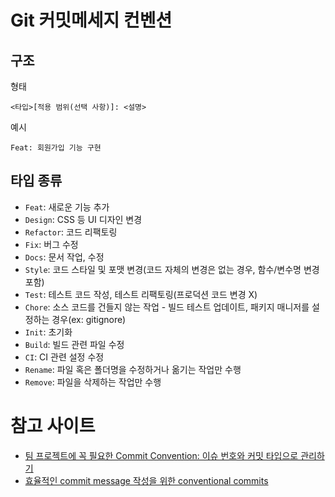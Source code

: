 # Git 커밋메세지 컨벤션

## 구조

형태

```plaintext
<타입>[적용 범위(선택 사항)]: <설명>
```

예시

```plaintext
Feat: 회원가입 기능 구현
```

## 타입 종류

- `Feat`: 새로운 기능 추가
- `Design`: CSS 등 UI 디자인 변경
- `Refactor`: 코드 리팩토링
- `Fix`: 버그 수정
- `Docs`: 문서 작업, 수정
- `Style`: 코드 스타일 및 포맷 변경(코드 자체의 변경은 없는 경우, 함수/변수명 변경 포함)
- `Test`: 테스트 코드 작성, 테스트 리팩토링(프로덕션 코드 변경 X)
- `Chore`: 소스 코드를 건들지 않는 작업 - 빌드 테스트 업데이트, 패키지 매니저를 설정하는 경우(ex: gitignore)
- `Init`: 초기화
- `Build`: 빌드 관련 파일 수정
- `CI`: CI 관련 설정 수정
- `Rename`: 파일 혹은 폴더명을 수정하거나 옮기는 작업만 수행
- `Remove`: 파일을 삭제하는 작업만 수행

# 참고 사이트

- [팀 프로젝트에 꼭 필요한 Commit Convention: 이슈 번호와 커밋 타입으로 관리하기](https://jaypedia.tistory.com/374)
- [효율적인 commit message 작성을 위한 conventional commits](https://medium.com/humanscape-tech/%ED%9A%A8%EC%9C%A8%EC%A0%81%EC%9D%B8-commit-message-%EC%9E%91%EC%84%B1%EC%9D%84-%EC%9C%84%ED%95%9C-conventional-commits-ae885898e754)
